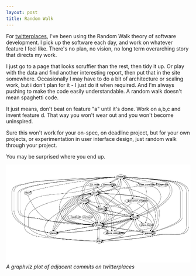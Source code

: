 ```yaml
---
layout: post
title: Random Walk
---
```


For [twitterplaces](http://twitterplaces.com/), I've been using the Random Walk theory of software development. I pick up the software each day, and work on whatever feature I feel like. There's no plan, no vision, no long term overarching story that directs my work.

I just go to a page that looks scruffier than the rest, then tidy it up. Or play with the data and find another interesting report, then put that in the site somewhere. Occasionally I may have to do a bit of architecture or scaling work, but i don't plan for it - I just do it when required. And I'm always pushing to make the code easily understandable. A random walk doesn't mean spaghetti code. 

It just means, don't beat on feature "a" until it's done. Work on a,b,c and invent feature d. That way you won't wear out and you won't become uninspired.

Sure this won't work for your on-spec, on deadline project, but for your own projects, or experimentation in user interface design, just random walk through your project.

You may be surprised where you end up.

<img src="/images/graphviz.png" />
<cite>A graphviz plot of adjacent commits on twitterplaces</cite>